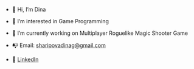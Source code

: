 - 👋 Hi, I’m Dina
- 👀 I’m interested in Game Programming
- 🌱 I’m currently working on Multiplayer Roguelike Magic Shooter Game

- 📭 Email: sharipovadinag@gmail.com
- 🔗 [LinkedIn](https://www.linkedin.com/in/sharidi/)

<!---
sha-ridi/sha-ridi is a ✨ special ✨ repository because its `README.md` (this file) appears on your GitHub profile.
You can click the Preview link to take a look at your changes.
--->
